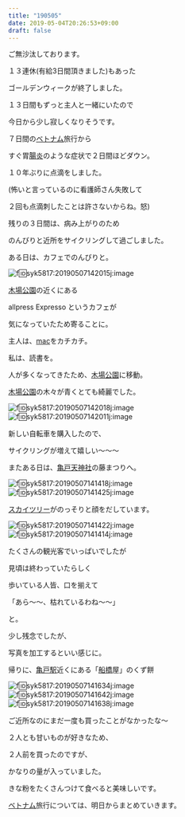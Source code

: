 ```yaml
---
title: "190505"
date: 2019-05-04T20:26:53+09:00
draft: false
---
```


ご無沙汰しております。

１３連休(有給3日間頂きました)もあった

ゴールデンウィークが終了しました。

１３日間もずっと主人と一緒にいたので

今日から少し寂しくなりそうです。

７日間の[ベトナム](http://d.hatena.ne.jp/keyword/%A5%D9%A5%C8%A5%CA%A5%E0)旅行から

すぐ胃[腸炎](http://d.hatena.ne.jp/keyword/%C4%B2%B1%EA)のような症状で２日間ほどダウン。

１０年ぶりに点滴をしました。

(怖いと言っているのに看護師さん失敗して

２回も点滴刺したことは許さないからね。怒)

残りの３日間は、病み上がりのため

のんびりと近所をサイクリングして過ごしました。

ある日は、カフェでのんびりと。

![f:id:syk5817:20190507142015j:image](https://cdn-ak.f.st-hatena.com/images/fotolife/s/syk5817/20190507/20190507142015.jpg "f:id:syk5817:20190507142015j:image")

[木場公園](http://d.hatena.ne.jp/keyword/%CC%DA%BE%EC%B8%F8%B1%E0)の近くにある

allpress Expresso というカフェが

気になっていたため寄ることに。

主人は、[mac](http://d.hatena.ne.jp/keyword/mac)をカチカチ。

私は、読書を。

人が多くなってきたため、[木場公園](http://d.hatena.ne.jp/keyword/%CC%DA%BE%EC%B8%F8%B1%E0)に移動。

[木場公園](http://d.hatena.ne.jp/keyword/%CC%DA%BE%EC%B8%F8%B1%E0)の木々が青くとても綺麗でした。

![f:id:syk5817:20190507142018j:image](https://cdn-ak.f.st-hatena.com/images/fotolife/s/syk5817/20190507/20190507142018.jpg "f:id:syk5817:20190507142018j:image")  
![f:id:syk5817:20190507142011j:image](https://cdn-ak.f.st-hatena.com/images/fotolife/s/syk5817/20190507/20190507142011.jpg "f:id:syk5817:20190507142011j:image")

新しい自転車を購入したので、

サイクリングが増えて嬉しい〜〜〜

またある日は、[亀戸天神社](http://d.hatena.ne.jp/keyword/%B5%B5%B8%CD%C5%B7%BF%C0%BC%D2)の藤まつりへ。

![f:id:syk5817:20190507141418j:image](https://cdn-ak.f.st-hatena.com/images/fotolife/s/syk5817/20190507/20190507141418.jpg "f:id:syk5817:20190507141418j:image")  
![f:id:syk5817:20190507141425j:image](https://cdn-ak.f.st-hatena.com/images/fotolife/s/syk5817/20190507/20190507141425.jpg "f:id:syk5817:20190507141425j:image")

[スカイツリー](http://d.hatena.ne.jp/keyword/%A5%B9%A5%AB%A5%A4%A5%C4%A5%EA%A1%BC)がのっそりと顔をだしています。

![f:id:syk5817:20190507141422j:image](https://cdn-ak.f.st-hatena.com/images/fotolife/s/syk5817/20190507/20190507141422.jpg "f:id:syk5817:20190507141422j:image")  
![f:id:syk5817:20190507141414j:image](https://cdn-ak.f.st-hatena.com/images/fotolife/s/syk5817/20190507/20190507141414.jpg "f:id:syk5817:20190507141414j:image")

たくさんの観光客でいっぱいでしたが

見頃は終わっていたらしく

歩いている人皆、口を揃えて

「あら〜〜、枯れているわね〜〜」

と。

少し残念でしたが、

写真を加工するといい感じに。

帰りに、[亀戸駅](http://d.hatena.ne.jp/keyword/%B5%B5%B8%CD%B1%D8)近くにある「[船橋](http://d.hatena.ne.jp/keyword/%C1%A5%B6%B6)屋」のくず餅

![f:id:syk5817:20190507141634j:image](https://cdn-ak.f.st-hatena.com/images/fotolife/s/syk5817/20190507/20190507141634.jpg "f:id:syk5817:20190507141634j:image")  
![f:id:syk5817:20190507141642j:image](https://cdn-ak.f.st-hatena.com/images/fotolife/s/syk5817/20190507/20190507141642.jpg "f:id:syk5817:20190507141642j:image")  
![f:id:syk5817:20190507141638j:image](https://cdn-ak.f.st-hatena.com/images/fotolife/s/syk5817/20190507/20190507141638.jpg "f:id:syk5817:20190507141638j:image")

ご近所なのにまだ一度も買ったことがなかったな〜

２人とも甘いものが好きなため、

２人前を買ったのですが、

かなりの量が入っていました。

きな粉をたくさんつけて食べると美味しいです。

[ベトナム](http://d.hatena.ne.jp/keyword/%A5%D9%A5%C8%A5%CA%A5%E0)旅行については、明日からまとめていきます。


